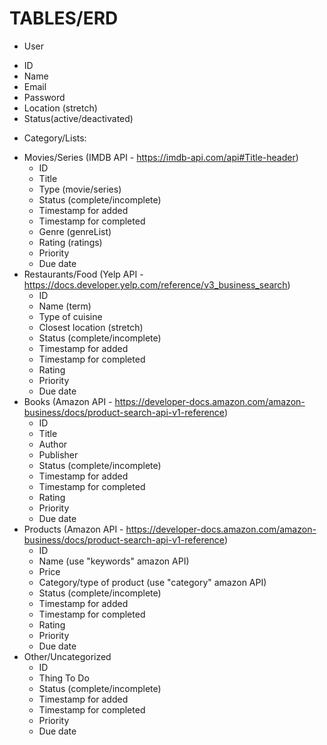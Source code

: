 # TABLES/ERD

*	User
  -	ID
  -	Name
  -	Email
  -	Password
  -	Location (stretch)
  -	Status(active/deactivated)
*	Category/Lists:
  -	Movies/Series (IMDB API - https://imdb-api.com/api#Title-header)
    +	ID
    +	Title
    +	Type (movie/series)
    +	Status (complete/incomplete)
    +	Timestamp for added
    +	Timestamp for completed
    + Genre (genreList)
    +	Rating (ratings)
    +	Priority
    +	Due date
  -	Restaurants/Food (Yelp API - https://docs.developer.yelp.com/reference/v3_business_search)
    +	ID
    +	Name (term)
    +	Type of cuisine
    +	Closest location (stretch)
    +	Status (complete/incomplete)
    +	Timestamp for added
    +	Timestamp for completed
    + Rating
    +	Priority
    +	Due date
  -	Books (Amazon API - https://developer-docs.amazon.com/amazon-business/docs/product-search-api-v1-reference)
    +	ID
    +	Title
    +	Author
    +	Publisher
    +	Status (complete/incomplete)
    +	Timestamp for added
    +	Timestamp for completed
    + Rating
    +	Priority
    +	Due date
  -	Products (Amazon API - https://developer-docs.amazon.com/amazon-business/docs/product-search-api-v1-reference)
    +	ID
    +	Name (use "keywords" amazon API)
    +	Price
    +	Category/type of product (use "category" amazon API)
    +	Status (complete/incomplete)
    +	Timestamp for added
    +	Timestamp for completed
    + Rating
    +	Priority
    +	Due date
  -	Other/Uncategorized
    +	ID
    +	Thing To Do
    +	Status (complete/incomplete)
    +	Timestamp for added
    +	Timestamp for completed
    +	Priority
    +	Due date